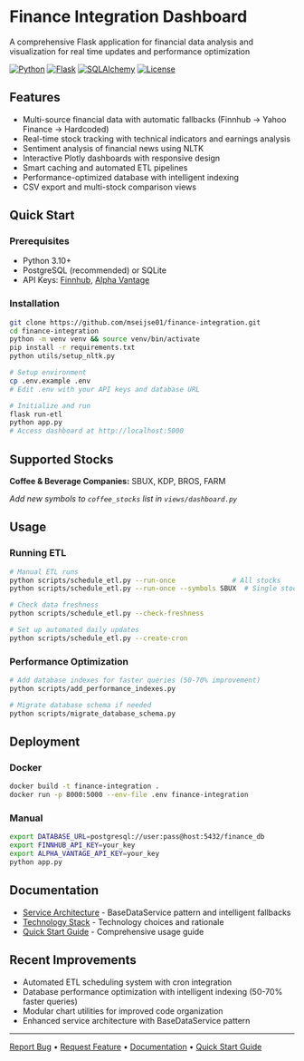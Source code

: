 # Finance Integration Dashboard

A comprehensive Flask application for financial data analysis and visualization for real time updates and performance optimization

[![Python](https://img.shields.io/badge/Python-3.10%2B-blue.svg)](https://python.org)
[![Flask](https://img.shields.io/badge/Flask-2.0%2B-green.svg)](https://flask.palletsprojects.com/)
[![SQLAlchemy](https://img.shields.io/badge/SQLAlchemy-1.4-orange.svg)](https://sqlalchemy.org)
[![License](https://img.shields.io/badge/License-MIT-yellow.svg)](LICENSE)

## Features

- Multi-source financial data with automatic fallbacks (Finnhub → Yahoo Finance → Hardcoded)
- Real-time stock tracking with technical indicators and earnings analysis
- Sentiment analysis of financial news using NLTK
- Interactive Plotly dashboards with responsive design
- Smart caching and automated ETL pipelines
- Performance-optimized database with intelligent indexing
- CSV export and multi-stock comparison views

## Quick Start

### Prerequisites
- Python 3.10+
- PostgreSQL (recommended) or SQLite
- API Keys: [Finnhub](https://finnhub.io/), [Alpha Vantage](https://www.alphavantage.co/)

### Installation

```bash
git clone https://github.com/mseijse01/finance-integration.git
cd finance-integration
python -m venv venv && source venv/bin/activate
pip install -r requirements.txt
python utils/setup_nltk.py

# Setup environment
cp .env.example .env
# Edit .env with your API keys and database URL

# Initialize and run
flask run-etl
python app.py
# Access dashboard at http://localhost:5000
```

## Supported Stocks

**Coffee & Beverage Companies:** SBUX, KDP, BROS, FARM

*Add new symbols to `coffee_stocks` list in `views/dashboard.py`*

## Usage

### Running ETL
```bash
# Manual ETL runs
python scripts/schedule_etl.py --run-once              # All stocks
python scripts/schedule_etl.py --run-once --symbols SBUX  # Single stock

# Check data freshness
python scripts/schedule_etl.py --check-freshness

# Set up automated daily updates
python scripts/schedule_etl.py --create-cron
```

### Performance Optimization
```bash
# Add database indexes for faster queries (50-70% improvement)
python scripts/add_performance_indexes.py

# Migrate database schema if needed
python scripts/migrate_database_schema.py
```

## Deployment

### Docker
```bash
docker build -t finance-integration .
docker run -p 8000:5000 --env-file .env finance-integration
```

### Manual
```bash
export DATABASE_URL=postgresql://user:pass@host:5432/finance_db
export FINNHUB_API_KEY=your_key
export ALPHA_VANTAGE_API_KEY=your_key
python app.py
```

## Documentation

- [Service Architecture](documentation/service_architecture.md) - BaseDataService pattern and intelligent fallbacks
- [Technology Stack](documentation/technology_stack.md) - Technology choices and rationale
- [Quick Start Guide](documentation/quick_start_guide.md) - Comprehensive usage guide

## Recent Improvements

- Automated ETL scheduling system with cron integration
- Database performance optimization with intelligent indexing (50-70% faster queries)
- Modular chart utilities for improved code organization
- Enhanced service architecture with BaseDataService pattern


---

[Report Bug](https://github.com/mseijse01/finance-integration/issues) • [Request Feature](https://github.com/mseijse01/finance-integration/issues) • [Documentation](documentation/) • [Quick Start Guide](documentation/quick_start_guide.md)
